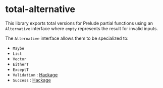 # total-alternative

This library exports total versions for Prelude partial functions
using an `Alternative` interface where `empty` represents the result
for invalid inputs.

The `Alternative` interface allows them to be specialized to:
- `Maybe`
- `List`
- `Vector`
- `EitherT`
- `ExceptT`
- `Validation` : [Hackage](https://hackage.haskell.org/package/validation)
- `Success` : [Hackage](https://hackage.haskell.org/package/success)
